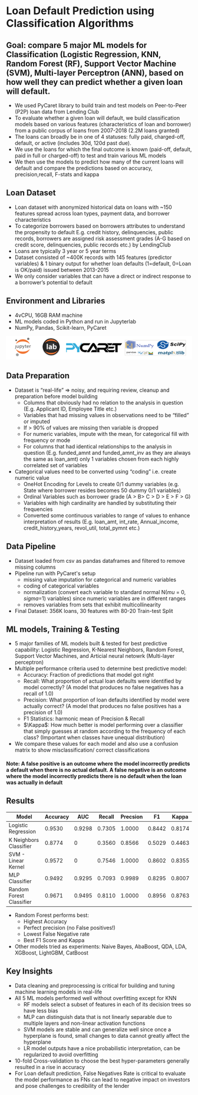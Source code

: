 # Loan Default Prediction using Classification Algorithms

## Goal: compare 5 major ML models for Classification (Logistic Regression, KNN, Random Forest (RF), Support Vector Machine (SVM), Multi-layer Perceptron (ANN), based on how well they can predict whether a given loan will default.

- We used PyCaret library to build train and test models on Peer-to-Peer (P2P) loan data from Lending Club
- To evaluate whether a given loan will default, we build classification models based on various features (characteristics of loan and borrower) from a public corpus of loans from 2007-2018 (2.2M loans granted)
- The loans can broadly be in one of 4 statuses: fully paid, charged-off, default, or active (includes 30d, 120d past due). 
- We use the loans for which the final outcome is known (paid-off, default, paid in full or charged-off) to test and train various ML models
- We then use the models to predict how many of the current loans will default and compare the predictions based on accuracy, precision,recall, F-stats and kappa

## Loan Dataset 
- Loan dataset with anonymized historical data on loans with ~150 features spread across loan types, payment data, and borrower characteristics 
- To categorize borrowers based on borrowers attributes to understand the propensity to default E.g. credit history, delinquencies, public records, borrowers are assigned risk assessment grades (A-G based on credit score, delinquencies, public records etc.) by LendingClub
- Loans are typically 3 year or 5 year terms
- Dataset consisted of ~400K records with 145 features (predictor variables) & 1 binary output for whether loan defaults (1=default, 0=Loan is OK/paid) issued between 2013-2015
- We only consider variables that can have a direct or indirect response to a borrower’s potential to default

## Environment and Libraries
- 4vCPU, 16GB RAM machine
- ML models coded in Python and run in Jupyterlab
- NumPy, Pandas, Scikit-learn, PyCaret

![Libraries](libraries.png)

## Data Preparation
- Dataset is “real-life” => noisy, and requiring review, cleanup and preparation before model building 
  - Columns that obviously had no relation to the analysis in question (E.g. Applicant ID, Employee Title etc.)
  - Variables that had missing values in observations need to be “filled” or imputed 
  - If > 90% of values are missing then variable is dropped
  - For numeric variables, impute with the mean, for categorical fill with frequency or mode
  - For columns that had identical relationships to the analysis in question (E.g. funded_amnt and funded_amnt_inv as they are always the same as loan_amt) only 1 variables chosen from each highly correlated set of variables  
- Categorical values need to be converted using “coding” i.e. create numeric value 
  - OneHot Encoding for Levels to create 0/1 dummy variables (e.g. State where borrower resides becomes 50 dummy 0/1 variables)
  - Ordinal Variables such as borrower grade (A > B> C > D > E > F > G)
  - Variables with high cardinality are handled by substituting their frequencies  
  - Converted some continuous variables to range of values to enhance interpretation of results (E.g. loan_amt, int_rate, Annual_income, credit_history_years, revol_util, total_pymnt etc.)
  
## Data Pipeline 
- Dataset loaded from csv as pandas dataframes and filtered to remove missing columns
- Pipeline run with PyCaret's setup
  - missing value imputation for categorical and numeric variables
  - coding of categorical variables
  - normalization (convert each variable to standard normal N($mu$ = 0, $sigma$=1) variables) since numeric variables are in different ranges
  - removes variables from sets that exhibit multicollinearity 
- Final Dataset: 356K loans, 30 features with 80-20 Train-test Split

## ML models, Training & Testing
- 5 major families of ML  models built & tested for best predictive capability: Logistic Regression, K-Nearest Neighbors, Random Forest, Support Vector Machines, and Articial neural netowrk (Multi-layer perceptron)
- Multiple performance criteria used to determine best predictive model:
  - Accuracy: Fraction of predictions that model got right
  - Recall: What proportion of actual loan defaults were identified by model correctly? (A model that produces no false negatives has a recall of 1.0)
  - Precision: What proportion of loan defaults identified by model were actually correct? (A model that produces no false positives has a precision of 1.0)
  - F1 Statistics: harmonic mean of Precision & Recall
  - $\Kappa$: How much better is model performing over a classifier that simply guesses at random according to the frequency of each class? (Important when classes have unequal distribution)
- We compare these values for each model and also use a confusion matrix to show misclassification/ correct classifications
#### Note: A false positive is an outcome where the model incorrectly predicts a default when there is no actual default. A false negative is an outcome where the model incorrectly predicts there is no default when the loan was actually in default


## Results

| Model	| Accuracy	| AUC	| Recall	| Precsion | 	F1	| Kappa |
| ----- | --------  | ---- |------  | -------- | ----- | ------ |
| Logistic Regression	| 0.9530	| 0.9298	| 0.7305	| 1.0000	| 0.8442 |	0.8174|
| K Neighbors Classifier	| 0.8774 | 	0 | 0.3560	| 0.8566 |	0.5029 |	0.4463 |
| SVM - Linear Kernel	| 0.9572 |	0 |	0.7546 |	1.0000 |	0.8602	| 0.8355 |
| MLP Classifier |	0.9492 |	0.9295 |	0.7093 |	0.9989 |	0.8295 |	0.8007 |
| Random Forest Classifier |	0.9671	| 0.9495 |	0.8110	| 1.0000	| 0.8956	| 0.8763 |


- Random Forest performs best: 
  - Highest Accuracy
  - Perfect precision (no False positives!)
  - Lowest False Negative rate
  - Best F1 Score and Kappa
- Other models tried as experiments: Naive Bayes, AbaBoost, QDA, LDA, XGBoost, LightGBM, CatBoost

  
## Key Insights
- Data cleaning and preprocessing is critical for building and tuning machine learning models in real-life 
- All 5 ML models performed well without overfitting except for KNN 
  - RF models select a subset of features in each of its decision trees so have less bias 
  - MLP can distinguish data that is not linearly separable due to multiple layers and non-linear activation functions
  - SVM models are stable and can generalize well since once a hyperplane is found, small changes to data cannot greatly affect the hyperplane 
  - LR model outputs have a nice probabilistic interpretation, can be regularized to avoid overfitting
- 10-fold Cross-validation to choose the best hyper-parameters generally resulted in a rise in accuracy 
- For Loan default prediction, False Negatives Rate is critical to evaluate the model performance as FNs can lead to negative impact on investors and pose challenges to credibility of the lender







